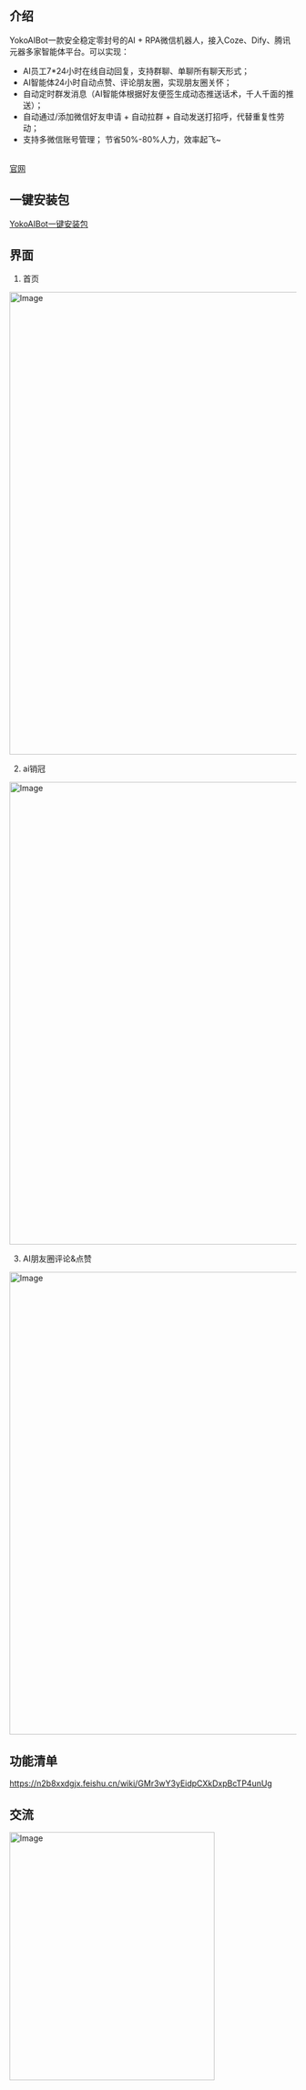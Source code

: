 ## 介绍
YokoAIBot一款安全稳定零封号的AI + RPA微信机器人，接入Coze、Dify、腾讯元器多家智能体平台。可以实现：
 -  AI员工7*24小时在线自动回复，支持群聊、单聊所有聊天形式；
 - AI智能体24小时自动点赞、评论朋友圈，实现朋友圈关怀；
 - 自动定时群发消息（AI智能体根据好友便签生成动态推送话术，千人千面的推送）；
 - 自动通过/添加微信好友申请 + 自动拉群 + 自动发送打招呼，代替重复性劳动；
 - 支持多微信账号管理；
节省50%-80%人力，效率起飞~
</br>
<a href="https://www.yokoagi.com" target="_blank">官网</a>

## 一键安装包
<a href="https://n2b8xxdgjx.feishu.cn/wiki/Qp0QwmZO4i05QDkF8uhcJ2K9neg" target="_blank">YokoAIBot一键安装包</a>


## 界面

1. 首页

<img width="664" height="811" alt="Image" src="https://github.com/user-attachments/assets/229321a2-60b3-48a3-bb64-3a50f8b92b8b" />

2. ai销冠

<img width="664" height="811" alt="Image" src="https://github.com/user-attachments/assets/a02368ec-5098-4bac-9c10-f24356230d97" />

3. AI朋友圈评论&点赞

<img width="664" height="811" alt="Image" src="https://github.com/user-attachments/assets/64127c51-cb3a-47ef-9328-efa8663184e1" />


## 功能清单

https://n2b8xxdgjx.feishu.cn/wiki/GMr3wY3yEidpCXkDxpBcTP4unUg


## 交流
<img width="360" height="435" alt="Image" src="https://github.com/user-attachments/assets/46003d7e-53e2-468e-a2e4-e4c24bdbb1ac" />
